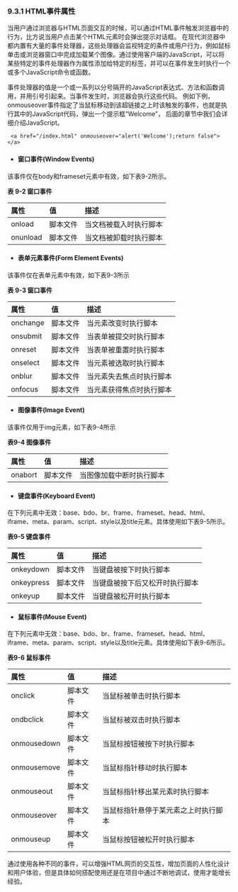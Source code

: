### **9.3.1 HTML事件属性**

当用户通过浏览器与HTML页面交互的时候，可以通过HTML事件触发浏览器中的行为，比方说当用户点击某个HTML元素时会弹出提示对话框。 在现代浏览器中都内置有大量的事件处理器，这些处理器会监视特定的条件或用户行为，例如鼠标单击或浏览器窗口中完成加载某个图像。通过使用客户端的JavaScript，可以将某些特定的事件处理器作为属性添加给特定的标签，并可以在事件发生时执行一个或多个JavaScript命令或函数。 

事件处理器的值是一个或一系列以分号隔开的JavaScript表达式、方法和函数调用，并用引号引起来。当事件发生时，浏览器会执行这些代码。 例如下例，onmouseover事件指定了当鼠标移动到该超链接之上时该触发的事件，也就是执行其中的JavaScript代码，弹出一个提示框“Welcome”， 后面的章节中我们会详细介绍JavaScript。

```
 <a href="/index.html" onmouseover="alert('Welcome');return false"></a>
```

* #### 窗口事件\(Window Events\)

该事件仅在body和frameset元素中有效，如下表9-2所示。

**表 9-2 窗口事件**

| 属性 | 值 | 描述 |
| :--- | :--- | :--- |
| onload | 脚本文件 | 当文档被载入时执行脚本 |
| onunload | 脚本文件 | 当文档被卸载时执行脚本 |

* #### 表单元素事件\(Form Element Events\)

该事件仅在表单元素中有效，如下表9-3所示

**表 9-3 窗口事件**

| 属性 | 值 | 描述 |
| :--- | :--- | :--- |
| onchange | 脚本文件 | 当元素改变时执行脚本 |
| onsubmit | 脚本文件 | 当表单被提交时执行脚本 |
| onreset | 脚本文件 | 当表单被重置时执行脚本 |
| onselect | 脚本文件 | 当元素被选取时执行脚本 |
| onblur | 脚本文件 | 当元素失去焦点时执行脚本 |
| onfocus | 脚本文件 | 当元素获得焦点时执行脚本 |

* #### 图像事件\(Image Event\)

该事件仅用于img元素，如下表9-4所示

**表9-4 图像事件**

| 属性 | 值 | 描述 |
| :--- | :--- | :--- |
| onabort | 脚本文件 | 当图像加载中断时执行脚本 |

* #### 键盘事件\(Keyboard Event\)

在下列元素中无效：base、bdo、br、frame、frameset、head、html、 iframe、meta、param、script、style以及title元素。具体使用如下表9-5所示。

**表9-5 键盘事件**

| 属性 | 值 | 描述 |
| :--- | :--- | :--- |
| onkeydown | 脚本文件 | 当键盘被按下时执行脚本 |
| onkeypress | 脚本文件 | 当键盘被按下后又松开时执行脚本 |
| onkeyup | 脚本文件 | 当键盘被松开时执行脚本 |

* #### 鼠标事件\(Mouse Event\)

在下列元素中无效：base、bdo、br、frame、frameset、head、html、 iframe、meta、param、script、style以及title元素。具体使用如下表9-6所示。

**表9-6 鼠标事件**

| 属性 | 值 | 描述 |
| :--- | :--- | :--- |
| onclick | 脚本文件 | 当鼠标被单击时执行脚本 |
| ondbclick | 脚本文件 | 当鼠标被双击时执行脚本 |
| onmousedown | 脚本文件 | 当鼠标按钮被按下时执行脚本 |
| onmousemove | 脚本文件 | 当鼠标指针移动时执行脚本 |
| onmouseout | 脚本文件 | 当鼠标指针移出某元素时执行脚本 |
| onmouseover | 脚本文件 | 当鼠标指针悬停于某元素之上时执行脚本 |
| onmouseup | 脚本文件 | 当鼠标按钮被松开时执行脚本 |

通过使用各种不同的事件，可以增强HTML网页的交互性，增加页面的人性化设计和用户体验，但是具体如何搭配使用还是在项目中通过不断地调试，使用才能增长经验。

